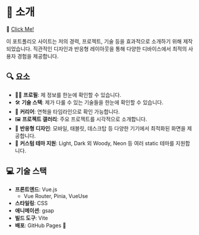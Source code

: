 # 📝 소개
🔗 [Click Me!](https://aburger277.github.io)

이 포트폴리오 사이트는 저의 경력, 프로젝트, 기술 등을 효과적으로 소개하기 위해 제작되었습니다. 직관적인 디자인과 반응형 레이아웃을 통해 다양한 디바이스에서 최적의 사용자 경험을 제공합니다.

## 🔍 요소

- 🧑‍💼 **프로필**: 제 정보를 한눈에 확인할 수 있습니다.
- 🛠️ **기술 스택**: 제가 다룰 수 있는 기술들을 한눈에 확인할 수 있습니다.
- 📅 **커리어**: 연혁을 타임라인으로 확인 가능합니다.
- 🖼️ **프로젝트 갤러리**: 주요 프로젝트를 시각적으로 소개합니다.
- 📱 **반응형 디자인**: 모바일, 태블릿, 데스크탑 등 다양한 기기에서 최적화된 화면을 제공합니다.
- 🎨 **커스텀 테마 지원**: Light, Dark 외 Woody, Neon 등 여러 static 테마를 지원합니다.

## 💻 기술 스택
- **프론트엔드**: Vue.js
  - Vue Router, Pinia, VueUse
- **스타일링**: CSS
- **애니메이션**: gsap
- **빌드 도구**: Vite
- **배포**: GitHub Pages 🚀
